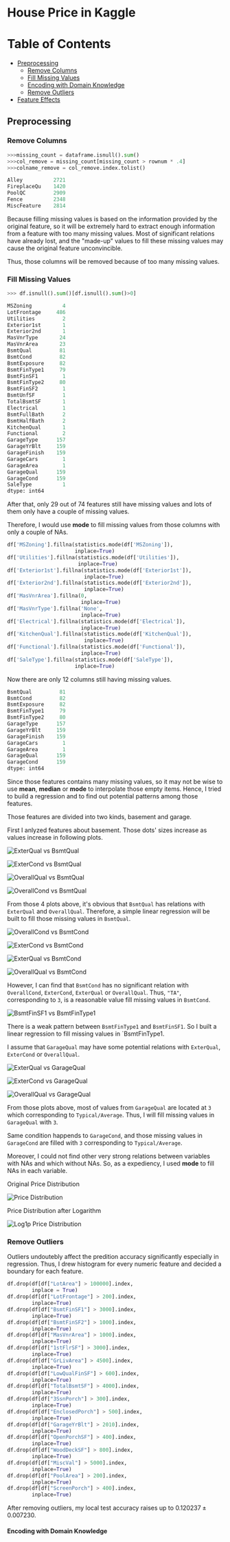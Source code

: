# House Price in Kaggle





# Table of Contents

* [Preprocessing](#preprocessing)
  * [Remove Columns](#remove-columns)
  * [Fill Missing Values](#fill-missing-values)
  * [Encoding with Domain Knowledge](#encoding-with-domain-knowledge)
  * [Remove Outliers](#remove-outliers)
* [Feature Effects](#)



## Preprocessing

### Remove Columns

```python
>>>missing_count = dataframe.isnull().sum()
>>>col_remove = missing_count[missing_count > rownum * .4]
>>>colname_remove = col_remove.index.tolist()

Alley          2721
FireplaceQu    1420
PoolQC         2909
Fence          2348
MiscFeature    2814
```

Because filling missing values is based on the information provided by the original feature, so it will be extremely hard to extract enough information from a feature with too many missing values. Most of significant relations have already lost, and the "made-up" values to fill these missing values may cause the original feature unconvincible. 

Thus, those columns will be removed because of too many missing values.



###  Fill Missing Values

```python
>>> df.isnull().sum()[df.isnull().sum()>0]

MSZoning          4
LotFrontage     486
Utilities         2
Exterior1st       1
Exterior2nd       1
MasVnrType       24
MasVnrArea       23
BsmtQual         81
BsmtCond         82
BsmtExposure     82
BsmtFinType1     79
BsmtFinSF1        1
BsmtFinType2     80
BsmtFinSF2        1
BsmtUnfSF         1
TotalBsmtSF       1
Electrical        1
BsmtFullBath      2
BsmtHalfBath      2
KitchenQual       1
Functional        2
GarageType      157
GarageYrBlt     159
GarageFinish    159
GarageCars        1
GarageArea        1
GarageQual      159
GarageCond      159
SaleType          1
dtype: int64
```

After that, only 29 out of 74 features still have missing values and lots of them only have a couple of missing values.

Therefore, I would use **mode** to fill missing values from those columns with only a couple of NAs. 

```python
df['MSZoning'].fillna(statistics.mode(df['MSZoning']),
                      inplace=True)
df['Utilities'].fillna(statistics.mode(df['Utilities']),
                       inplace=True)
df['Exterior1st'].fillna(statistics.mode(df['Exterior1st']),
                         inplace=True)
df['Exterior2nd'].fillna(statistics.mode(df['Exterior2nd']),
                         inplace=True)
df['MasVnrArea'].fillna(0,
                        inplace=True)
df['MasVnrType'].fillna('None',
                        inplace=True)
df['Electrical'].fillna(statistics.mode(df['Electrical']), 
                        inplace=True)
df['KitchenQual'].fillna(statistics.mode(df['KitchenQual']), 
                         inplace=True)
df['Functional'].fillna(statistics.mode(df['Functional']), 
                        inplace=True)
df['SaleType'].fillna(statistics.mode(df['SaleType']), 
                      inplace=True)
```



Now there are only 12 columns still having missing values. 

```python
BsmtQual         81
BsmtCond         82
BsmtExposure     82
BsmtFinType1     79
BsmtFinType2     80
GarageType      157
GarageYrBlt     159
GarageFinish    159
GarageCars        1
GarageArea        1
GarageQual      159
GarageCond      159
dtype: int64
```

Since those features contains many missing values, so it may not be wise to use **mean**, **median** or **mode** to interpolate those empty items. Hence, I tried to build a regression and to find out potential patterns among those features.

Those features are divided into two kinds, basement and garage. 

First I anlyzed features about basement. Those dots' sizes increase as values increase in following plots.

![ExterQual vs BsmtQual](feature_relation/ExterQual_BsmtQual.png)

![ExterCond vs BsmtQual](feature_relation/ExterCond_BsmtQual.png)

![OverallQual vs BsmtQual](feature_relation/OverallQual_BsmtQual.png)

![OverallCond vs BsmtQual](feature_relation/OverallCond_BsmtQual.png)

From those 4 plots above, it's obvious that `BsmtQual` has relations with `ExterQual` and `OverallQual`. Therefore, a simple linear regression will be built to fill those missing values in `BsmtQual`.



![OverallCond vs BsmtCond](feature_relation/OverallCond_BsmtCond.png)

![ExterCond vs BsmtCond](feature_relation/ExterCond_BsmtCond.png)

![ExterQual vs BsmtCond](feature_relation/ExterQual_BsmtCond.png)

![OverallQual vs BsmtCond](feature_relation/OverallQual_BsmtCond.png)

However, I can find that `BsmtCond` has no significant relation with `OverallCond`, `ExterCond`, `ExterQual` or `OverallQual`.  Thus, `"TA"`, corresponding to `3`, is a reasonable value fill missing values in `BsmtCond`.



![BsmtFinSF1 vs BsmtFinType1](feature_relation/BsmtFinSF1_BsmtFinType1.png)

There is a weak pattern between `BsmtFinType1` and `BsmtFinSF1`. So I built a linear regression to fill missing values in `BsmtFinType1.



I assume that `GarageQual` may have some potential relations with `ExterQual`, `ExterCond` or `OverallQual`.

![ExterQual vs GarageQual](feature_relation/ExterQual_GarageQual.png)

![ExterCond vs GarageQual](feature_relation/ExterCond_GarageQual.png)

![OverallQual vs GarageQual](feature_relation/OverallQual_GarageQual.png)

From those plots above, most of values from `GarageQual` are located at `3` which corresponding to `Typical/Average`. Thus, I will fill missing values in `GarageQual` with `3`.

Same condition happends to `GarageCond`, and those missing values in `GarageCond` are filled with `3` corresponding to `Typical/Average`.



Moreover, I could not find other very strong relations between variables with NAs and which without NAs. So, as a expediency, I used **mode** to fill NAs in each variable.



Original Price Distribution

![Price Distribution](plots/price_histogram.png)

Price Distribution after Logarithm

![Log1p Price Distribution](plots/price_log1p_histogram.png)



### Remove Outliers

Outliers undoutebly affect the predition accuracy significantly especially in regression. Thus, I drew histogram for every numeric feature and decided a boundary for each feature.

```python
df.drop(df[df["LotArea"] > 100000].index,
        inplace = True)
df.drop(df[df["LotFrontage"] > 200].index,
        inplace=True)
df.drop(df[df["BsmtFinSF1"] > 3000].index,
        inplace=True)
df.drop(df[df["BsmtFinSF2"] > 1000].index,
        inplace=True)
df.drop(df[df["MasVnrArea"] > 1000].index,
        inplace=True)
df.drop(df[df["1stFlrSF"] > 3000].index,
        inplace=True)
df.drop(df[df["GrLivArea"] > 4500].index,
        inplace=True)
df.drop(df[df["LowQualFinSF"] > 600].index,
        inplace=True)
df.drop(df[df["TotalBsmtSF"] > 4000].index,
        inplace=True)
df.drop(df[df["3SsnPorch"] > 300].index,
        inplace=True)
df.drop(df[df["EnclosedPorch"] > 500].index,
        inplace=True)
df.drop(df[df["GarageYrBlt"] > 2010].index,
        inplace=True)
df.drop(df[df["OpenPorchSF"] > 400].index,
        inplace=True)
df.drop(df[df["WoodDeckSF"] > 800].index,
        inplace=True)
df.drop(df[df["MiscVal"] > 5000].index,
        inplace=True)
df.drop(df[df["PoolArea"] > 200].index,
        inplace=True)
df.drop(df[df["ScreenPorch"] > 400].index,
        inplace=True)
```



After removing outliers, my local test accuracy raises up to $0.120237 \pm 0.007230$.



#### Encoding with Domain Knowledge



